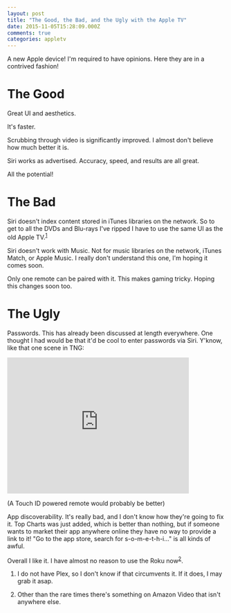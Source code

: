 ```yaml
---
layout: post
title: "The Good, the Bad, and the Ugly with the Apple TV"
date: 2015-11-05T15:28:09.000Z
comments: true
categories: appletv
---
```

A new Apple device! I'm required to have opinions. Here they are in a contrived fashion!

# The Good

Great UI and aesthetics.

It's faster.

Scrubbing through video is significantly improved. I almost don't believe how much better it is.

Siri works as advertised. Accuracy, speed, and results are all great.

All the potential!

# The Bad

Siri doesn't index content stored in iTunes libraries on the network. So to get to all the DVDs and Blu-rays I've ripped I have to use the same UI as the old Apple TV.<sup id="fnref:1"><a href="#fn:1" rel="footnote">1</a></sup>

Siri doesn't work with Music. Not for music libraries on the network, iTunes Match, or Apple Music. I really don't understand this one, I'm hoping it comes soon.

Only one remote can be paired with it. This makes gaming tricky. Hoping this changes soon too.

# The Ugly

Passwords. This has already been discussed at length everywhere. One thought I had would be that it'd be cool to enter passwords via Siri. Y'know, like that one scene in TNG:

<iframe width="420" height="315" src="https://www.youtube.com/embed/oNrWgjh9tnU" frameborder="0" allowfullscreen></iframe>

(A Touch ID powered remote would probably be better)

App discoverability. It's really bad, and I don't know how they're going to fix it. Top Charts was just added, which is better than nothing, but if someone wants to market their app anywhere online they have no way to provide a link to it! "Go to the app store, search for s-o-m-e-t-h-i..." is all kinds of awful.

Overall I like it. I have almost no reason to use the Roku now<sup id="fnref:2"><a href="#fn:2" rel="footnote">2</a></sup>.



<div class="footnotes">
  <ol>
    <li class="footnote" id="fn:1">
  <p>I do not have Plex, so I don't know if that circumvents it. If it does, I may grab it asap.</p>
</li>
<li class="footnote" id="fn:2">
  <p>Other than the rare times there's something on Amazon Video that isn't anywhere else.</p>
</li>
  </ol>
</div>